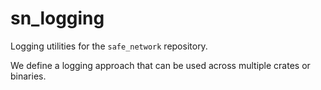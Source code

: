# sn_logging

Logging utilities for the `safe_network` repository.

We define a logging approach that can be used across multiple crates or binaries.
